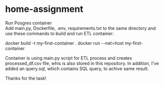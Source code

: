 # home-assignment

Run Posgres container <br>
Add main.py, Dockerfile, .env, requirements.txt to the same directory and use these commands to build and run ETL container:

docker build -t my-first-container . 
docker run --net=host my-first-container

Container is using main.py script for ETL process and creates processed_df.csv file, whis is also stored in this repository. In addition, I've added an query.sql, which contains SQL query, to achive same result.

Thanks for the task!
